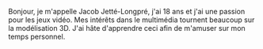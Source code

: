 Bonjour, je m'appelle Jacob Jetté-Longpré, j'ai 18 ans et j'ai une passion pour les jeux vidéo. Mes intérêts dans le multimédia tournent beaucoup sur la modélisation 3D. J'ai hâte d'apprendre ceci afin de m'amuser sur mon temps personnel.
